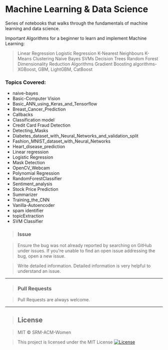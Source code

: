 # Machine Learning & Data Science
Series of notebooks that walks through the fundamentals of machine learning and data science.

Important Algorithms for a beginner to learn and implement Machine Learning:
  > Linear Regression
  > Logistic Regression
  > K-Nearest Neighbours
  > K-Means Clustering
  > Naive Bayes
  > SVMs
  > Decision Trees
  > Random Forest
  > Dimensionality Reduction Algorithms
  > Gradient Boosting algorithms- XGBoost, GBM, LightGBM, CatBoost
  
### Topics Covered:

- naive-bayes
- Basic-Computer Vision 
- Basic_ANN_using_Keras_and_Tensorflow
- Breast_Cancer_Prediction
- Callbacks
- Classification model
- Credit Card Fraud Detection
- Detecting_Masks
- Diabetes_dataset_with_Neural_Networks_and_validation_split
- Fashion_MNIST_dataset_with_Neural_Networks
- Heart_disease_prediction
- Linear regression
- Logistic Regression
- Mask Detection
- OpenCV_Webcam
- Polynomial Regression
- RandomForestClassifier
- Sentiment_analysis
- Stock Price Prediction
- Summarizer
- Training_the_CNN
- Vanilla-Autoencoder
- spam identifier
- topicExtraction
- SVM Classifier


> ### Issue 

> Ensure the bug was not already reported by searching on GitHub under issues. If you're unable to find an open issue addressing the bug, open a new issue.

> Write detailed information. Detailed information is very helpful to understand an issue.

---

> ### Pull Requests

> Pull Requests are always welcome.

---

> ## License

> MIT © SRM-ACM-Women

> This project is licensed under the MIT License 
[![License](http://img.shields.io/:license-mit-blue.svg?style=flat-square)](http://badges.mit-license.org)

